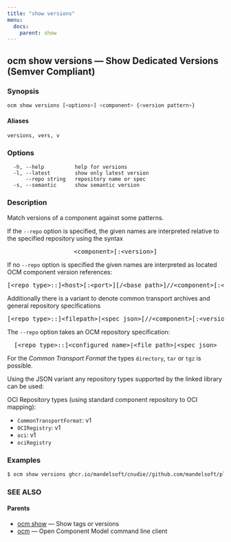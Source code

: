 ```yaml
---
title: "show versions"
menu:
  docs:
    parent: show
---
```

## ocm show versions &mdash; Show Dedicated Versions (Semver Compliant)

### Synopsis

```bash
ocm show versions [<options>] <component> {<version pattern>}
```

#### Aliases

```text
versions, vers, v
```

### Options

```text
  -h, --help          help for versions
  -l, --latest        show only latest version
      --repo string   repository name or spec
  -s, --semantic      show semantic version
```

### Description

Match versions of a component against some patterns.


If the <code>--repo</code> option is specified, the given names are interpreted
relative to the specified repository using the syntax

<center>
    <pre>&lt;component>[:&lt;version>]</pre>
</center>

If no <code>--repo</code> option is specified the given names are interpreted
as located OCM component version references:

<center>
    <pre>[&lt;repo type>::]&lt;host>[:&lt;port>][/&lt;base path>]//&lt;component>[:&lt;version>]</pre>
</center>

Additionally there is a variant to denote common transport archives
and general repository specifications

<center>
    <pre>[&lt;repo type>::]&lt;filepath>|&lt;spec json>[//&lt;component>[:&lt;version>]]</pre>
</center>

The <code>--repo</code> option takes an OCM repository specification:

<center>
    <pre>[&lt;repo type>::]&lt;configured name>|&lt;file path>|&lt;spec json></pre>
</center>

For the *Common Transport Format* the types <code>directory</code>,
<code>tar</code> or <code>tgz</code> is possible.

Using the JSON variant any repository types supported by the
linked library can be used:

OCI Repository types (using standard component repository to OCI mapping):

  - <code>CommonTransportFormat</code>: v1
  - <code>OCIRegistry</code>: v1
  - <code>oci</code>: v1
  - <code>ociRegistry</code>

### Examples

```bash
$ ocm show versions ghcr.io/mandelsoft/cnudie//github.com/mandelsoft/playground
```

### SEE ALSO

#### Parents

* [ocm show](ocm_show.md)	 &mdash; Show tags or versions
* [ocm](ocm.md)	 &mdash; Open Component Model command line client

